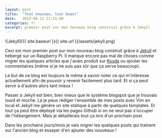 ```yaml
---
layout: post
title:  "Tout nouveau, tout beau!"
date:   2013-09-12 11:15:00
categories: fr
excerpt: premier post sur mon nouveau blog construit grâce à Jekyll
---
```

![Jekyll]({{ site.baseurl }}{{ site.url }}/assets/jekyll.png)

Ceci est mon premier post sur mon nouveau blog construit grâce à [Jekyll](http://jekyllrb.com) et hébergé sur un Raspberry Pi. Il manque encore pas mal de choses comme migrer les quelques articles que j'avais produit sur [Kovda](http://kovda.blogspot.fr/) ou ajouter les commentaires (même si je ne suis pas sûr que ça serve beaucoup).

Le but de ce blog est toujours le même à savoir noter ce qui m'intéresse actuellement afin de pouvoir y revenir facilement plus tard. Et si ça peut servir à d'autres alors tant mieux !

Passer à Jekyll est bien, bien mieux que le système blogspot que je trouvais lourd et moche. Là je peux rédiger l'ensemble de mes posts avec Vim en local et Jekyll me génère un site statique à partir de quelques templates. Et tout ça peut être déployé via les pages Github si on ne veut pas s'occuper de l'hébergement. Mais je détaillerais tout ça lors d'un prochain post.

Dans les prochains jours/mois je vais migrer les quelques posts qui trainent sur l'ancien blog et essayer d'en ajouter des nouveaux !
